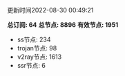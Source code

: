 更新时间2022-08-30 00:49:21

**总订阅: 64**
**总节点: 8896**
**有效节点: 1951**
- ss节点: 234
- trojan节点: 98
- v2ray节点: 1613
- ssr节点: 6
